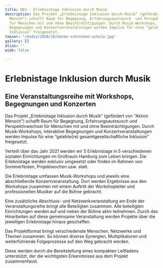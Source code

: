 ```yaml
---
title: NEU - Erlebnistage Inklusion durch Musik
description: Das Projekt „Erlebnistage Inklusion durch Musik“ (gefördert von "Aktion
  Mensch") schafft Raum für Begegnung, Erfahrungsaustausch  und Perspektivwechsel
  für Menschen mit und ohne Beeinträchtigungen. Durch Musik-Workshops, interaktive
  Begegnungen und Konzertveranstaltungen werden Impulse für eine “gelebte(re) gesamtgesellschaftliche
  Inklusion” freigesetzt.
teaser: "/media/2020/10/danke-schreiben-schule.jpg"
gallery: []
alias: ''
wide: false

---
```

# Erlebnistage Inklusion durch Musik

## Eine Veranstaltungsreihe mit Workshops, Begegnungen und Konzerten

Das Projekt „Erlebnistage Inklusion durch Musik“ (gefördert von "Aktion Mensch") schafft Raum für Begegnung, Erfahrungsaustausch  und Perspektivwechsel für Menschen mit und ohne Beeinträchtigungen. Durch Musik-Workshops, interaktive Begegnungen und Konzertveranstaltungen werden Impulse für eine “gelebte(re) gesamtgesellschaftliche Inklusion” freigesetzt.

Verteilt über das Jahr 2021 werden wir 5 Erlebnistage in 5 verschiedenen sozialen Einrichtungen im Großraum Hamburg zum Leben bringen. Die Erlebnistage werden exklusiv umgesetzt oder finden im Rahmen von Sommerfesten, Projektwochen usw. statt. 

Die Erlebnistage umfassen Musik-Workshops und jeweils eine abschließende Konzertveranstaltung. Dort werden Ergebnisse aus den Workshops zusammen mit einem Auftritt der Workshopleiter und professionellen Musiker auf die Bühne gebracht.

Eine zusätzliche Abschluss- und Netzwerkveranstaltung am Ende der Veranstaltungsreihe bringt alle Beteiligten zusammen. Alle beteiligten Einrichtungen werden auf und neben der Bühne aktiv teilnehmen. Durch das Hinarbeiten auf diese gemeinsame Veranstaltung werden Projekte über die jeweiligen Erlebnistage hinaus geschaffen.

Das Projektformat bringt verschiedenste Menschen, Netzwerke und Themen zusammen. So können diverse Synergien, Multiplikatoren und weiterführende Folgeprozesse auf den Weg gebracht werden.

Diese werden durch die Bereitstellung eines kompakten Leitfadens unterstützt, der die wichtigsten Erkenntnisse aus dem Projekt zusammenfasst.